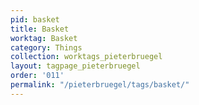 ```yaml
---
pid: basket
title: Basket
worktag: Basket
category: Things
collection: worktags_pieterbruegel
layout: tagpage_pieterbruegel
order: '011'
permalink: "/pieterbruegel/tags/basket/"
---
```

